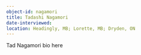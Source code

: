 ```yaml
---
object-id: nagamori
title: Tadashi Nagamori
date-interviewed: 
location: Headingly, MB; Lorette, MB; Dryden, ON
---
```


Tad Nagamori bio here